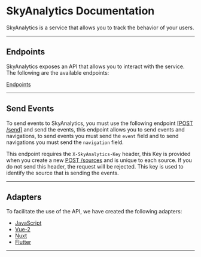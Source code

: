 # SkyAnalytics Documentation

SkyAnalytics is a service that allows you to track the behavior of your users.

------

## Endpoints

SkyAnalytics exposes an API that allows you to interact with the service. The following are the available endpoints:

[Endpoints](./enpoints/index.md)

------

## Send Events

To send events to SkyAnalytics, you must use the following endpoint [[POST /send]](./enpoints/send.md) and send the events, this endpoint allows you to send events and navigations, to send events you must send the `event` field and to send navigations you must send the `navigation` field.

This endpoint requires the `X-SkyAnalytics-Key` header, this Key is provided when you create a new [POST /sources](./enpoints/sources/create.md) and is unique to each source. If you do not send this header, the request will be rejected. This key is used to identify the source that is sending the events.

------

## Adapters

To facilitate the use of the API, we have created the following adapters:
* [JavaScript](https://github.com/carum98/skyanalytics-js)
* [Vue-2](https://github.com/carum98/skyanalytics-vue2)
* [Nuxt](https://github.com/carum98/skyanalytics-nuxt)
* [Flutter](https://github.com/carum98/skyanalytics_flutter)

------